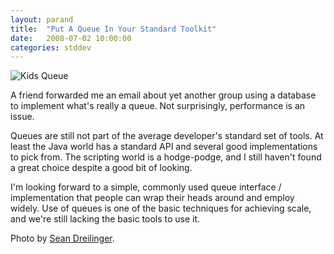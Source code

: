 ```yaml
---
layout: parand
title:  "Put A Queue In Your Standard Toolkit"
date:   2008-07-02 10:00:00
categories: stddev
---
```

![Kids Queue](/web/20110106035148im_/http://farm2.static.flickr.com/1167/713631512_e188072542_m_d.jpg)

A friend forwarded me an email about yet another group using a database to implement what's really a queue. Not surprisingly, performance is an issue.

Queues are still not part of the average developer's standard set of tools. At least the Java world has a standard API and several good implementations to pick from. The scripting world is a hodge-podge, and I still haven't found a great choice despite a good bit of looking.

I'm looking forward to a simple, commonly used queue interface / implementation that people can wrap their heads around and employ widely. Use of queues is one of the basic techniques for achieving scale, and we're still lacking the basic tools to use it.

Photo by [Sean Dreilinger](/web/20110106035148/http://flickr.com/photos/seandreilinger/713631512/).
